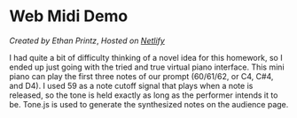 # Web Midi Demo

*Created by Ethan Printz*,
*Hosted on [Netlify](https://webmidi.netlify.app)*

I had quite a bit of difficulty thinking of a novel idea for this homework, so I ended up just going with the tried and true virtual piano interface. This mini piano can play the first three notes of our prompt (60/61/62, or C4, C#4, and D4). I used 59 as a note cutoff signal that plays when a note is released, so the tone is held exactly as long as the performer intends it to be. Tone.js is used to generate the synthesized notes on the audience page.
